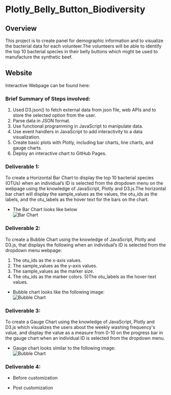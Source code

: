 # Plotly_Belly_Button_Biodiversity

## Overview
This project is to create panel for demographic information and to visualize the bacterial data for each volunteer.The volunteers will be able to identify the top 10 bacterial species in their belly buttons which might be used to manufacture the synthetic beef.

## Website
Interactive Webpage can be found here: 


### Brief Summary of Steps involved:

1. Used D3.json() to fetch external data from json file, web APIs and to store the selected option from the user.
3. Parse data in JSON format.
4. Use functional programming in JavaScript to manipulate data.
5. Use event handlers in JavaScript to add interactivity to a data visualization.
6. Create basic plots with Plotly, including bar charts, line charts, and gauge charts.
8. Deploy an interactive chart to GitHub Pages.

### Deliverable 1:
To create a Horizontal Bar Chart to display the top 10 bacterial species (OTUs) when an individual’s ID is selected from the dropdown menu on the webpage using the knowledge of JavaScript, Plotly and D3.js.The horizontal bar chart will display the sample_values as the values, the otu_ids as the labels, and the otu_labels as the hover text for the bars on the chart.
- The Bar Chart looks like below <br>
![Bar Chart]() <br>


### Deliverable 2:
To create a Bubble Chart using the knowledge of JavaScript, Plotly and D3.js, that displays the following when an individual’s ID is selected from the dropdown menu webpage:

1) The otu_ids as the x-axis values.
2) The sample_values as the y-axis values.
3) The sample_values as the marker size.
4) The otu_ids as the marker colors.
5)The otu_labels as the hover-text values.
- Bubble chart looks like the following image: <br>
![Bubble Chart]() <br>

### Deliverable 3: 
To create a Gauge Chart using the knowledge of JavaScript, Plotly and D3.js which visualizes the users about the weekly washing frequency's value, and display the value as a measure from 0-10 on the progress bar in the gauge chart when an individual ID is selected from the dropdown menu.
-  Gauge chart looks similar to the following image: <br>
  ![Bubble Chart]() <br>
  
### Deliverable 4:
- Before customization

- Post customization



